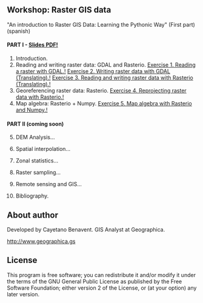 ## Workshop: Raster GIS data

"An introduction to Raster GIS Data: Learning the Pythonic Way" (First part)
(spanish)

#### PART I - [Slides PDF!](docs/Workshop_Raster_GIS.pdf)
1. Introduction.
2. Reading and writing raster data: GDAL and Rasterio.
    [Exercise 1. Reading a raster with GDAL.!](code/raster_workshop_gdal_read.ipynb)
    [Exercise 2. Writing raster data with GDAL (Translating).!](code/raster_workshop_gdal_write.ipynb)
    [Exercise 3. Reading and writing raster data with Rasterio (Translating).!](code/raster_workshop_rasterio)
3. Georeferencing raster data: Rasterio.
    [Exercise 4. Reprojecting raster data with Rasterio.!](code/raster_workshop_rasterio_reproject.ipynb)
4. Map algebra: Rasterio + Numpy.
    [Exercise 5. Map algebra with Rasterio and Numpy.!](code/raster_workshop_mapalgebra.ipynb)

#### PART II (coming soon)
5. DEM Analysis...
6. Spatial interpolation...
7. Zonal statistics...
8. Raster sampling...
9. Remote sensing and GIS...

10. Bibliography.

## About author
Developed by Cayetano Benavent.
GIS Analyst at Geographica.

http://www.geographica.gs

## License
This program is free software; you can redistribute it and/or modify
it under the terms of the GNU General Public License as published by
the Free Software Foundation; either version 2 of the License, or
(at your option) any later version.
